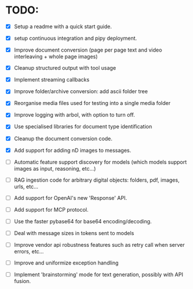 # TODO:

- [x] Setup a readme with a quick start guide.
- [x] setup continuous integration and pipy deployment.
- [x] Improve document conversion (page per page text and video interleaving + whole page images)
- [x] Cleanup structured output with tool usage
- [x] Implement streaming callbacks
- [x] Improve folder/archive conversion: add ascii folder tree
- [x] Reorganise media files used for testing into a single media folder
- [x] Improve logging with arbol, with option to turn off.
- [x] Use specialised libraries for document type identification
- [x] Cleanup the document conversion code.
- [x] Add support for adding nD images to messages.
- [ ] Automatic feature support discovery for models (which models support images as input, reasoning, etc...)
- [ ] RAG ingestion code for arbitrary digital objects: folders, pdf, images, urls, etc...
- [ ] Add support for OpenAI's new 'Response' API.
- [ ] Add support for MCP protocol.
- [ ] Use the faster pybase64 for base64 encoding/decoding.
- [ ] Deal with message sizes in tokens sent to models
- [ ] Improve vendor api robustness features such as retry call when server errors, etc...
- [ ] Improve and uniformize exception handling
- [ ] Implement 'brainstorming' mode for text generation, possibly with API fusion.

